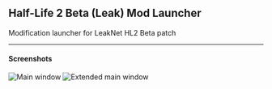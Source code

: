 ## Half-Life 2 Beta (Leak) Mod Launcher
Modification launcher for LeakNet HL2 Beta patch

------
#### Screenshots
![Main window](https://pp.vk.me/c633130/v633130278/2167f/3_vgvdr1ZAI.jpg "Main window")
![Extended main window](https://pp.vk.me/c633130/v633130278/21686/UvKd12l-jUg.jpg "Extended main window")
